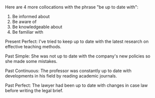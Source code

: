 

Here are 4 more collocations with the phrase "be up to date with":

1. Be informed about
2. Be aware of
3. Be knowledgeable about
4. Be familiar with


Present Perfect:
I've tried to keep up to date with the latest research on effective teaching methods.

Past Simple:
She was not up to date with the company's new policies so she made some mistakes.

Past Continuous:
The professor was constantly up to date with developments in his field by reading academic journals.

Past Perfect:
The lawyer had been up to date with changes in case law before writing the legal brief.